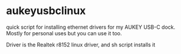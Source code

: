 # aukeyusbclinux

quick script for installing ethernet drivers for my AUKEY USB-C dock. Mostly for personal uses but you can use it too.

Driver is the Realtek r8152 linux driver, and sh script installs it

